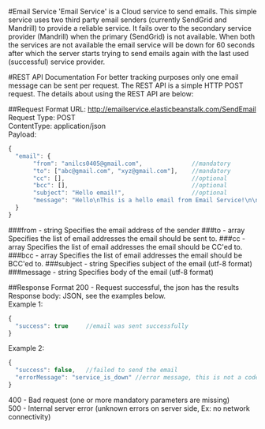 #Email Service
'Email Service' is a Cloud service to send emails. This simple service uses two third party email senders (currently SendGrid and Mandrill) to provide a reliable service. It fails over to the secondary service provider (Mandrill) when the primary (SendGrid) is not available. When both the services are not available the email service will be down for 60 seconds after which the server starts trying to send emails again with the last used (successful) service provider. 


#REST API Documentation
For better tracking purposes only one email message can be sent per request. The REST API is a simple HTTP POST request. The details about using the REST API are below:

##Request Format
URL: http://emailservice.elasticbeanstalk.com/SendEmail  
Request Type: POST  
ContentType: application/json  
Payload:  
```javascript
{
  "email": {
       "from": "anilcs0405@gmail.com",              //mandatory
       "to": ["abc@gmail.com", "xyz@gmail.com"],    //mandatory
       "cc": [],                                    //optional
       "bcc": [],                                   //optional
       "subject": "Hello email!",                   //optional
       "message": "Hello\nThis is a hello email from Email Service!\n\nThank You\nEmail Service." //mandatory
  }
}
```

###from - string
Specifies the email address of the sender
###to - array
Specifies the list of email addresses the email should be sent to.
###cc - array
Specifies the list of email addresses the email should be CC'ed to.
###bcc - array
Specifies the list of email addresses the email should be BCC'ed to.
###subject - string
Specifies subject of the email (utf-8 format)
###message - string
Specifies body of the email (utf-8 format)

##Response Format
200 - Request successful, the json has the results  
Response body: JSON, see the examples below.  
Example 1:  
```javascript
{
  "success": true     //email was sent successfully
}
```
Example 2:  
```javascript
{
  "success": false,   //failed to send the email
  "errorMessage": "service_is_down" //error message, this is not a code, so shouldn't be used by the client machine to retry
}
```
400 - Bad request (one or more mandatory parameters are missing)  
500 - Internal server error (unknown errors on server side, Ex: no network connectivity)  
